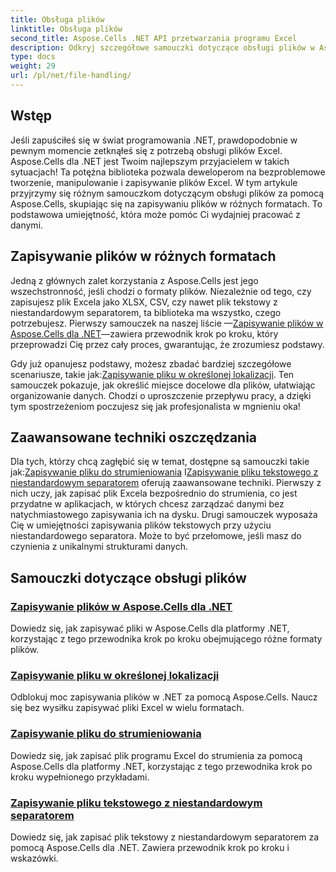 ```yaml
---
title: Obsługa plików
linktitle: Obsługa plików
second_title: Aspose.Cells .NET API przetwarzania programu Excel
description: Odkryj szczegółowe samouczki dotyczące obsługi plików w Aspose.Cells dla .NET, obejmujące zapisywanie w różnych formatach, lokalizacjach i przy użyciu niestandardowych separatorów.
type: docs
weight: 29
url: /pl/net/file-handling/
---
```

## Wstęp

Jeśli zapuściłeś się w świat programowania .NET, prawdopodobnie w pewnym momencie zetknąłeś się z potrzebą obsługi plików Excel. Aspose.Cells dla .NET jest Twoim najlepszym przyjacielem w takich sytuacjach! Ta potężna biblioteka pozwala deweloperom na bezproblemowe tworzenie, manipulowanie i zapisywanie plików Excel. W tym artykule przyjrzymy się różnym samouczkom dotyczącym obsługi plików za pomocą Aspose.Cells, skupiając się na zapisywaniu plików w różnych formatach. To podstawowa umiejętność, która może pomóc Ci wydajniej pracować z danymi.

## Zapisywanie plików w różnych formatach
Jedną z głównych zalet korzystania z Aspose.Cells jest jego wszechstronność, jeśli chodzi o formaty plików. Niezależnie od tego, czy zapisujesz plik Excela jako XLSX, CSV, czy nawet plik tekstowy z niestandardowym separatorem, ta biblioteka ma wszystko, czego potrzebujesz. Pierwszy samouczek na naszej liście —[Zapisywanie plików w Aspose.Cells dla .NET](./file-saving-files-in-aspose-cells-for-net/)—zawiera przewodnik krok po kroku, który przeprowadzi Cię przez cały proces, gwarantując, że zrozumiesz podstawy.

Gdy już opanujesz podstawy, możesz zbadać bardziej szczegółowe scenariusze, takie jak:[Zapisywanie pliku w określonej lokalizacji](./file-saving-file-to-some-location/). Ten samouczek pokazuje, jak określić miejsce docelowe dla plików, ułatwiając organizowanie danych. Chodzi o uproszczenie przepływu pracy, a dzięki tym spostrzeżeniom poczujesz się jak profesjonalista w mgnieniu oka!

## Zaawansowane techniki oszczędzania
 Dla tych, którzy chcą zagłębić się w temat, dostępne są samouczki takie jak:[Zapisywanie pliku do strumieniowania](./file-saving-file-to-stream/) I[Zapisywanie pliku tekstowego z niestandardowym separatorem](./file-saving-text-file-with-custom-separator/) oferują zaawansowane techniki. Pierwszy z nich uczy, jak zapisać plik Excela bezpośrednio do strumienia, co jest przydatne w aplikacjach, w których chcesz zarządzać danymi bez natychmiastowego zapisywania ich na dysku. Drugi samouczek wyposaża Cię w umiejętności zapisywania plików tekstowych przy użyciu niestandardowego separatora. Może to być przełomowe, jeśli masz do czynienia z unikalnymi strukturami danych.

## Samouczki dotyczące obsługi plików
### [Zapisywanie plików w Aspose.Cells dla .NET](./file-saving-files-in-aspose-cells-for-net/)
Dowiedz się, jak zapisywać pliki w Aspose.Cells dla platformy .NET, korzystając z tego przewodnika krok po kroku obejmującego różne formaty plików.
### [Zapisywanie pliku w określonej lokalizacji](./file-saving-file-to-some-location/)
Odblokuj moc zapisywania plików w .NET za pomocą Aspose.Cells. Naucz się bez wysiłku zapisywać pliki Excel w wielu formatach.
### [Zapisywanie pliku do strumieniowania](./file-saving-file-to-stream/)
Dowiedz się, jak zapisać plik programu Excel do strumienia za pomocą Aspose.Cells dla platformy .NET, korzystając z tego przewodnika krok po kroku wypełnionego przykładami.
### [Zapisywanie pliku tekstowego z niestandardowym separatorem](./file-saving-text-file-with-custom-separator/)
Dowiedz się, jak zapisać plik tekstowy z niestandardowym separatorem za pomocą Aspose.Cells dla .NET. Zawiera przewodnik krok po kroku i wskazówki.